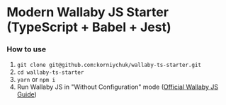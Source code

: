 # Modern Wallaby JS Starter (TypeScript + Babel + Jest)

### How to use

1. `git clone git@github.com:korniychuk/wallaby-ts-starter.git`
2. `cd wallaby-ts-starter`
3. `yarn` or `npm i`
4. Run Wallaby JS in "Without Configuration" mode ([Official Wallaby JS Guide](https://wallabyjs.com/docs/intro/config.html#automatic-configuration))
